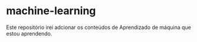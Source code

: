 # machine-learning
Este repositório irei adcionar os conteúdos de Aprendizado de máquina que estou aprendendo.
